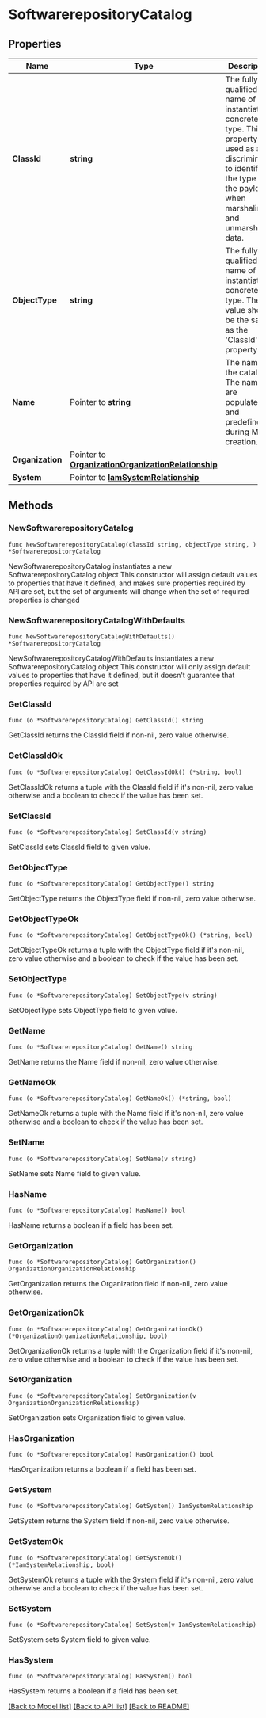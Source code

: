 # SoftwarerepositoryCatalog

## Properties

Name | Type | Description | Notes
------------ | ------------- | ------------- | -------------
**ClassId** | **string** | The fully-qualified name of the instantiated, concrete type. This property is used as a discriminator to identify the type of the payload when marshaling and unmarshaling data. | [default to "softwarerepository.Catalog"]
**ObjectType** | **string** | The fully-qualified name of the instantiated, concrete type. The value should be the same as the &#39;ClassId&#39; property. | [default to "softwarerepository.Catalog"]
**Name** | Pointer to **string** | The name of the catalog. The names are populated and predefined during MO creation. | [optional] [readonly] 
**Organization** | Pointer to [**OrganizationOrganizationRelationship**](organization.Organization.Relationship.md) |  | [optional] 
**System** | Pointer to [**IamSystemRelationship**](iam.System.Relationship.md) |  | [optional] 

## Methods

### NewSoftwarerepositoryCatalog

`func NewSoftwarerepositoryCatalog(classId string, objectType string, ) *SoftwarerepositoryCatalog`

NewSoftwarerepositoryCatalog instantiates a new SoftwarerepositoryCatalog object
This constructor will assign default values to properties that have it defined,
and makes sure properties required by API are set, but the set of arguments
will change when the set of required properties is changed

### NewSoftwarerepositoryCatalogWithDefaults

`func NewSoftwarerepositoryCatalogWithDefaults() *SoftwarerepositoryCatalog`

NewSoftwarerepositoryCatalogWithDefaults instantiates a new SoftwarerepositoryCatalog object
This constructor will only assign default values to properties that have it defined,
but it doesn't guarantee that properties required by API are set

### GetClassId

`func (o *SoftwarerepositoryCatalog) GetClassId() string`

GetClassId returns the ClassId field if non-nil, zero value otherwise.

### GetClassIdOk

`func (o *SoftwarerepositoryCatalog) GetClassIdOk() (*string, bool)`

GetClassIdOk returns a tuple with the ClassId field if it's non-nil, zero value otherwise
and a boolean to check if the value has been set.

### SetClassId

`func (o *SoftwarerepositoryCatalog) SetClassId(v string)`

SetClassId sets ClassId field to given value.


### GetObjectType

`func (o *SoftwarerepositoryCatalog) GetObjectType() string`

GetObjectType returns the ObjectType field if non-nil, zero value otherwise.

### GetObjectTypeOk

`func (o *SoftwarerepositoryCatalog) GetObjectTypeOk() (*string, bool)`

GetObjectTypeOk returns a tuple with the ObjectType field if it's non-nil, zero value otherwise
and a boolean to check if the value has been set.

### SetObjectType

`func (o *SoftwarerepositoryCatalog) SetObjectType(v string)`

SetObjectType sets ObjectType field to given value.


### GetName

`func (o *SoftwarerepositoryCatalog) GetName() string`

GetName returns the Name field if non-nil, zero value otherwise.

### GetNameOk

`func (o *SoftwarerepositoryCatalog) GetNameOk() (*string, bool)`

GetNameOk returns a tuple with the Name field if it's non-nil, zero value otherwise
and a boolean to check if the value has been set.

### SetName

`func (o *SoftwarerepositoryCatalog) SetName(v string)`

SetName sets Name field to given value.

### HasName

`func (o *SoftwarerepositoryCatalog) HasName() bool`

HasName returns a boolean if a field has been set.

### GetOrganization

`func (o *SoftwarerepositoryCatalog) GetOrganization() OrganizationOrganizationRelationship`

GetOrganization returns the Organization field if non-nil, zero value otherwise.

### GetOrganizationOk

`func (o *SoftwarerepositoryCatalog) GetOrganizationOk() (*OrganizationOrganizationRelationship, bool)`

GetOrganizationOk returns a tuple with the Organization field if it's non-nil, zero value otherwise
and a boolean to check if the value has been set.

### SetOrganization

`func (o *SoftwarerepositoryCatalog) SetOrganization(v OrganizationOrganizationRelationship)`

SetOrganization sets Organization field to given value.

### HasOrganization

`func (o *SoftwarerepositoryCatalog) HasOrganization() bool`

HasOrganization returns a boolean if a field has been set.

### GetSystem

`func (o *SoftwarerepositoryCatalog) GetSystem() IamSystemRelationship`

GetSystem returns the System field if non-nil, zero value otherwise.

### GetSystemOk

`func (o *SoftwarerepositoryCatalog) GetSystemOk() (*IamSystemRelationship, bool)`

GetSystemOk returns a tuple with the System field if it's non-nil, zero value otherwise
and a boolean to check if the value has been set.

### SetSystem

`func (o *SoftwarerepositoryCatalog) SetSystem(v IamSystemRelationship)`

SetSystem sets System field to given value.

### HasSystem

`func (o *SoftwarerepositoryCatalog) HasSystem() bool`

HasSystem returns a boolean if a field has been set.


[[Back to Model list]](../README.md#documentation-for-models) [[Back to API list]](../README.md#documentation-for-api-endpoints) [[Back to README]](../README.md)


